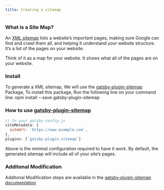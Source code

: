 ```yaml
---
title: Creating a sitemap
---
```

### What is a Site Map?

An [XML sitemap](https://support.google.com/webmasters/answer/156184?hl=en) lists a website’s important pages, making sure Google can find and crawl them all, and helping it understand your website structure. It’s a list of the pages on your website.

Think of it as a map for your website. It shows what all of the pages are on your website.

### Install

To generate a XML sitemap, We will use the [gatsby-plugin-sitemap](/packages/gatsby-plugin-sitemap/) Package, To install this package, Run the following line on your command line:
   npm install --save gatsby-plugin-sitemap


### How to use [gatsby-plugin-sitemap](/packages/gatsby-plugin-sitemap/)
````javascript
// In your gatsby-config.js
siteMetadata: {
  siteUrl: `https://www.example.com`,
},
plugins: [`gatsby-plugin-sitemap`]
````
Above is the minimal configuration required to have it work. By default, the generated sitemap will include all of your site’s pages.


### Additonal Modification

Additonal Modification steps are available in the [gatsby-plugin-sitemap documentation](https://www.gatsbyjs.org/packages/gatsby-plugin-sitemap)

